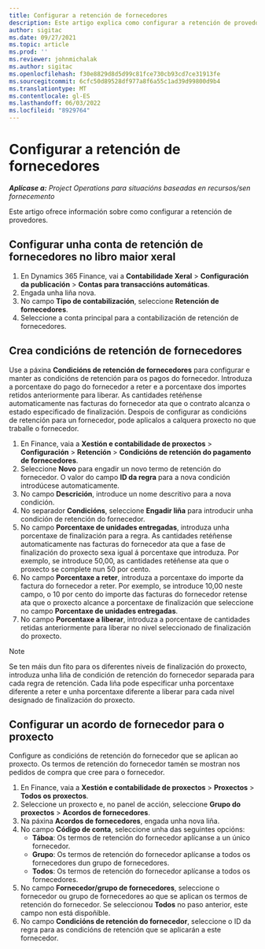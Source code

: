 ```yaml
---
title: Configurar a retención de fornecedores
description: Este artigo explica como configurar a retención de provedores.
author: sigitac
ms.date: 09/27/2021
ms.topic: article
ms.prod: ''
ms.reviewer: johnmichalak
ms.author: sigitac
ms.openlocfilehash: f30e8829d8d5d99c81fce730cb93cd7ce31913fe
ms.sourcegitcommit: 6cfc50d89528df977a8f6a55c1ad39d99800d9b4
ms.translationtype: MT
ms.contentlocale: gl-ES
ms.lasthandoff: 06/03/2022
ms.locfileid: "8929764"
---
```

# <a name="set-up-vendor-retention"></a>Configurar a retención de fornecedores

_**Aplícase a:** Project Operations para situacións baseadas en recursos/sen fornecemento_

Este artigo ofrece información sobre como configurar a retención de provedores.

## <a name="set-up-a-vendor-retention-account-in-general-ledger"></a>Configurar unha conta de retención de fornecedores no libro maior xeral

1. En Dynamics 365 Finance, vai a **Contabilidade Xeral** > **Configuración da publicación** > **Contas para transaccións automáticas**.
2. Engada unha liña nova.
3. No campo **Tipo de contabilización**, seleccione **Retención de fornecedores**.
4. Seleccione a conta principal para a contabilización de retención de fornecedores.

## <a name="create-vendor-retention-terms"></a>Crea condicións de retención de fornecedores

Use a páxina **Condicións de retención de fornecedores** para configurar e manter as condicións de retención para os pagos do fornecedor. Introduza a porcentaxe do pago do fornecedor a reter e a porcentaxe dos importes retidos anteriormente para liberar. As cantidades retéñense automaticamente nas facturas do fornecedor ata que o contrato alcanza o estado especificado de finalización. Despois de configurar as condicións de retención para un fornecedor, pode aplicalos a calquera proxecto no que traballe o fornecedor.

1. En Finance, vaia a **Xestión e contabilidade de proxectos** > **Configuración** > **Retención** > **Condicións de retención do pagamento de fornecedores**.
2. Seleccione **Novo** para engadir un novo termo de retención do fornecedor. O valor do campo **ID da regra** para a nova condición introdúcese automaticamente. 
3. No campo **Descrición**, introduce un nome descritivo para a nova condición.
4. No separador **Condicións**, seleccione **Engadir liña** para introducir unha condición de retención do fornecedor.
5. No campo **Porcentaxe de unidades entregadas**, introduza unha porcentaxe de finalización para a regra. As cantidades retéñense automaticamente nas facturas do fornecedor ata que a fase de finalización do proxecto sexa igual á porcentaxe que introduza. Por exemplo, se introduce 50,00, as cantidades retéñense ata que o proxecto se complete nun 50 por cento.
6. No campo **Porcentaxe a reter**, introduza a porcentaxe do importe da factura do fornecedor a reter. Por exemplo, se introduce 10,00 neste campo, o 10 por cento do importe das facturas do fornecedor retense ata que o proxecto alcance a porcentaxe de finalización que seleccione no campo **Porcentaxe de unidades entregadas**.
7. No campo **Porcentaxe a liberar**, introduza a porcentaxe de cantidades retidas anteriormente para liberar no nivel seleccionado de finalización do proxecto.

> [!NOTE]
> Se ten máis dun fito para os diferentes niveis de finalización do proxecto, introduza unha liña de condición de retención do fornecedor separada para cada regra de retención. Cada liña pode especificar unha porcentaxe diferente a reter e unha porcentaxe diferente a liberar para cada nivel designado de finalización do proxecto.

## <a name="set-up-a-vendor-agreement-for-the-project"></a>Configurar un acordo de fornecedor para o proxecto

Configure as condicións de retención do fornecedor que se aplican ao proxecto. Os termos de retención do fornecedor tamén se mostran nos pedidos de compra que cree para o fornecedor.

1. En Finance, vaia a **Xestión e contabilidade de proxectos** > **Proxectos** > **Todos os proxectos**. 
2. Seleccione un proxecto e, no panel de acción, seleccione **Grupo do proxectos** > **Acordos de fornecedores**.
3. Na páxina **Acordos de fornecedores**, engada unha nova liña.
4. No campo **Código de conta**, seleccione unha das seguintes opcións:
   - **Táboa**: Os termos de retención do fornecedor aplícanse a un único fornecedor.
   - **Grupo**: Os termos de retención do fornecedor aplícanse a todos os fornecedores dun grupo de fornecedores.
   - **Todos**: Os termos de retención do fornecedor aplícanse a todos os fornecedores.
5. No campo **Fornecedor/grupo de fornecedores**, seleccione o fornecedor ou grupo de fornecedores ao que se aplican os termos de retención do fornecedor. Se seleccionou **Todos** no paso anterior, este campo non está dispoñible.
6. No campo **Condicións de retención do fornecedor**, seleccione o ID da regra para as condicións de retención que se aplicarán a este fornecedor.

